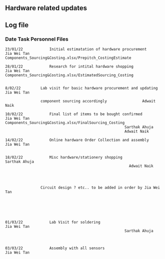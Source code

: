 ## Hardware related updates
## Log file


	
###     Date 			       Task						              Personnel			    Files
 
	23/01/22			Initial estimatation of hardware procurement 	     	  Jia Wei Tan        Components_Sourcing&Costing.xlsx/Prepitch_CostingEstimate

	28/01/22			Research for intital hardware shopping 	     	        Jia Wei Tan        Components_Sourcing&Costing.xlsx/EstimatedSourcing_Costing
		
		
	8/02/22			Lab visit for basic hardware procurement and updating  Jia Wei Tan	

					component sourcing accordingly				  Adwait Naik

	10/02/22			Final list of items to be bought confirmed		  Jia Wei Tan	    Components_Sourcing&Costing.xlsx/FinalSourcing_Costing
														  Sarthak Ahuja
														  Adwait Naik

	14/02/22			Online hardware Order Collection and assembly		  Jia Wei Tan

	
	18/02/22			Misc hardware/stationery shopping  				  Sarthak Ahuja
													        Adwait Naik

	

		
					Circuit design ? etc.. to be added in order by Jia Wei Tan
	
	
	
	
	
	
	01/03/22		    Lab Visit for soldering 						  Jia Wei Tan
														  Sarthak Ahuja



	03/03/22   		    Assembly with all sensors						  Jia Wei Tan	